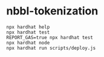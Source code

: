 # nbbl-tokenization

```shell
npx hardhat help
npx hardhat test
REPORT_GAS=true npx hardhat test
npx hardhat node
npx hardhat run scripts/deploy.js
```
